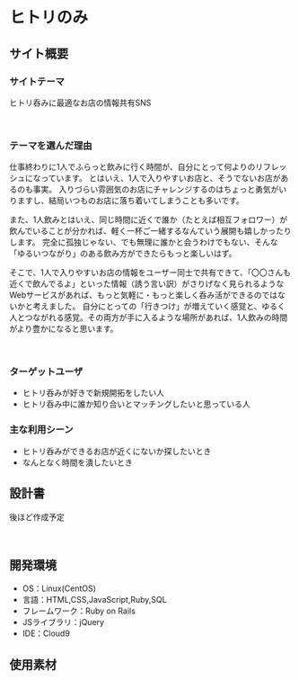 # ヒトリのみ
<!--​READMEを作成する際は、項目内の【補足説明】は削除して完成させてください。-->
## サイト概要
### サイトテーマ
ヒトリ呑みに最適なお店の情報共有SNS
<!-- 【補足説明】 -->
<!-- - 〜なコミュニティサイトorレビューサイトorSNS　と１文で記載する --> 
​
### テーマを選んだ理由
仕事終わりに1人でふらっと飲みに行く時間が、自分にとって何よりのリフレッシュになっています。
とはいえ、1人で入りやすいお店と、そうでないお店があるのも事実。
入りづらい雰囲気のお店にチャレンジするのはちょっと勇気がいりますし、結局いつものお店に落ち着いてしまうことも多いです。

また、1人飲みとはいえ、同じ時間に近くで誰か（たとえば相互フォロワー）が飲んでいることが分かれば、軽く一杯ご一緒するなんていう展開も嬉しかったりします。
完全に孤独じゃない、でも無理に誰かと会うわけでもない、そんな「ゆるいつながり」のある飲み方ができたらもっと楽しいはず。

そこで、1人で入りやすいお店の情報をユーザー同士で共有できて、「〇〇さんも近くで飲んでるよ」といった情報（誘う言い訳）がさりげなく見られるようなWebサービスがあれば、もっと気軽に・もっと楽しく呑み活ができるのではないかと考えました。
自分にとっての「行きつけ」が増えていく感覚と、ゆるく人とつながれる感覚。その両方が手に入るような場所があれば、1人飲みの時間がより豊かになると思います。
<!-- 【補足説明】 -->
<!-- - ですます調で記載しましょう。READMEファイルは企業様も見られます。 -->
<!-- - ３文以上記載しましょう。 -->

<!--　★テーマ理由を記載する際のポイント　-->
<!-- - 自分自身の背景の説明（このポートフォリオを作る前提を説明） -->
<!-- - 扱う題材が抱えている問題・課題の説明 -->
<!-- - ターゲットとするユーザーが持つであろう課題の説明（需要をアピールするため） -->
<!-- - 当問題を解決するために、このようなポートフォリオを制作してみようと考えました」という結び -->

<!-- ★記載例 -->
<!-- もともと料理が好きで、オリジナルレシピで料理を作ることが多いのですが、少しずつレシピが1パターンになってきており頭を悩ませていました。 -->
<!-- 身近に自分と同じように、料理を好んでする友人がいないため困っていた所、他の人がどのようなレシピで作っているのかを知れるサービスがあれば便利だと考えました。 -->
<!-- また料理好きな人だけでなく、日々料理を作る必要があるがレシピに困っている人の助けにもなると考え、このテーマにしました。 -->
​
### ターゲットユーザ
- ヒトリ呑みが好きで新規開拓をしたい人  
- ヒトリ呑み中に誰か知り合いとマッチングしたいと思っている人  

### 主な利用シーン
- ヒトリ呑みができるお店が近くにないか探したいとき  
- なんとなく時間を潰したいとき
​
## 設計書
後ほど作成予定
<!-- 【補足説明】 -->
<!-- - テーマ提出時点では不要です。 -->
<!-- - 当項目には「後ほど作成予定」と記載しましょう。 -->
​
## 開発環境
- OS：Linux(CentOS)
- 言語：HTML,CSS,JavaScript,Ruby,SQL
- フレームワーク：Ruby on Rails
- JSライブラリ：jQuery
- IDE：Cloud9
​
## 使用素材
<!-- - 外部サービスの画像素材・音声素材を使用した場合は、必ずサービス名とURLを明記してください。 -->
<!-- - アプリケーションの実装に使用したgem/bootstrapのリファレンスなどの記載は不要です。 -->
<!-- - 使用しない場合は、使用素材の項目をREADMEから削除してください。 -->
<!-- - 架空の団体・題材を前提にポートフォリオを制作する場合、下記のテンプレートを当項目内に記載しましょう。 -->
<!-- 【テンプレート】 -->
<!-- 著作権を考慮し、架空のデータを扱う予定です。 -->
<!-- なお今後、実在するデータを利用する際には、事前に著作権保持者と契約を結んだ上で利用します。 -->